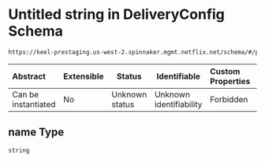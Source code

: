 # Untitled string in DeliveryConfig Schema

```txt
https://keel-prestaging.us-west-2.spinnaker.mgmt.netflix.net/schema/#/properties/name
```




| Abstract            | Extensible | Status         | Identifiable            | Custom Properties | Additional Properties | Access Restrictions | Defined In                                                    |
| :------------------ | ---------- | -------------- | ----------------------- | :---------------- | --------------------- | ------------------- | ------------------------------------------------------------- |
| Can be instantiated | No         | Unknown status | Unknown identifiability | Forbidden         | Allowed               | none                | [keel.schema.json\*](keel.schema.json "open original schema") |

## name Type

`string`
